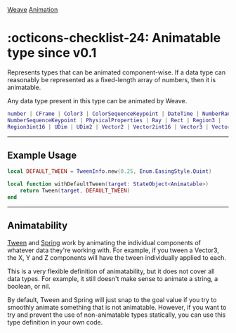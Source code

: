 <nav class="weavedoc-api-breadcrumbs">
	<a href="../..">Weave</a>
	<a href="..">Animation</a>
</nav>

<h1 class="weavedoc-api-header" markdown>
	<span class="weavedoc-api-icon" markdown>:octicons-checklist-24:</span>
	<span class="weavedoc-api-name">Animatable</span>
	<span class="weavedoc-api-pills">
		<span class="weavedoc-api-pill-type">type</span>
		<span class="weavedoc-api-pill-since">since v0.1</span>
	</span>
</h1>

Represents types that can be animated component-wise. If a data type can
reasonably be represented as a fixed-length array of numbers, then it is
animatable.

Any data type present in this type can be animated by Weave.

```Lua
number | CFrame | Color3 | ColorSequenceKeypoint | DateTime | NumberRange |
NumberSequenceKeypoint | PhysicalProperties | Ray | Rect | Region3 |
Region3int16 | UDim | UDim2 | Vector2 | Vector2int16 | Vector3 | Vector3int16
```

---

## Example Usage

```Lua
local DEFAULT_TWEEN = TweenInfo.new(0.25, Enum.EasingStyle.Quint)

local function withDefaultTween(target: StateObject<Animatable>)
    return Tween(target, DEFAULT_TWEEN)
end
```

---

## Animatability

[Tween](./tween.md) and [Spring](./spring.md) work by animating the individual
components of whatever data they're working with. For example, if you tween a
Vector3, the X, Y and Z components will have the tween individually applied to
each.

This is a very flexible definition of animatability, but it does not cover all
data types. For example, it still doesn't make sense to animate a string, a
boolean, or nil.

By default, Tween and Spring will just snap to the goal value if you try to
smoothly animate something that is not animatable. However, if you want to try
and prevent the use of non-animatable types statically, you can use this type
definition in your own code.
